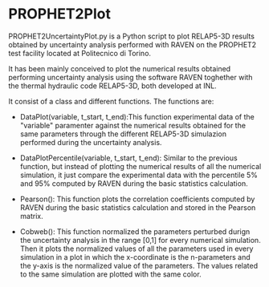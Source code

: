# PROPHET2Plot
PROPHET2UncertaintyPlot.py is a Python script to plot RELAP5-3D results obtained by uncertainty analysis performed with RAVEN on the PROPHET2 test facility located at Politecnico di Torino.

It has been mainly conceived to plot the numerical results obtained performing uncertainty analysis using the software RAVEN toghether with the thermal hydraulic code RELAP5-3D, both developed at INL.

It consist of a class and different functions. The functions are:

- DataPlot(variable, t_start, t_end):This function experimental data of the "variable" paramenter against the numerical results obtained for the same parameters through the different RELAP5-3D simulazion performed during the uncertainty analysis.
  
- DataPlotPercentile(variable, t_start, t_end): Similar to the previous function, but instead of plotting the numerical results of all the numerical simulation, it just compare the experimental data with the percentile 5% and 95% computed by RAVEN during the basic statistics calculation.
  
- Pearson(): This function plots the correlation coefficients computed by RAVEN during the basic statistics calculation and stored in the Pearson matrix.
  
- Cobweb(): This function normalized the parameters perturbed durign the uncertainty analysis in the range [0,1] for every numerical simulation. Then it plots the normalized values of all the parameters used in every simulation in a plot in which the x-coordinate  is the n-parameters and the y-axis is the normalized value of the parameters. The values related to the same simulation are plotted  with the same color.
